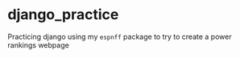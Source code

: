 # django_practice

Practicing django using my `espnff` package to try to create a power rankings webpage
